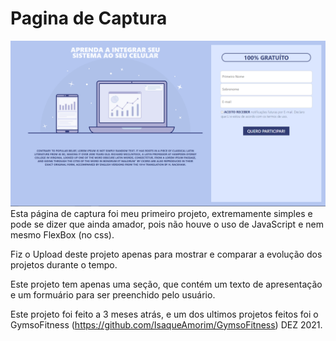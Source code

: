 # Pagina de Captura
<img src="https://github.com/IsaqueAmorim/PaginadeCaptura/blob/main/screenshot/screen.PNG"></img>
Esta página de captura foi meu primeiro projeto, extremamente simples e pode se dizer que ainda amador, pois não houve o uso de JavaScript e nem mesmo FlexBox (no css).


Fiz o Upload deste projeto apenas para mostrar e comparar a evolução dos projetos durante o tempo.

Este projeto tem apenas uma seção, que contém um texto de apresentação e um formuário para ser preenchido pelo usuário.

Este projeto foi feito a 3 meses atrás, e um dos ultimos projetos feitos foi o GymsoFitness (https://github.com/IsaqueAmorim/GymsoFitness) DEZ 2021.

